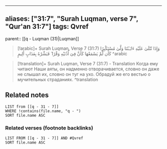 
---
aliases: ["31:7", "Surah Luqman, verse 7", "Qur'an 31:7"]
tags: Qvref
---

parent:: [[q - Luqman (31)|Luqman]]

> [!arabic]+ Surah Luqman, Verse 7 (31:7)
> <span class="quran-arabic">وَإِذَا تُتْلَىٰ عَلَيْهِ ءَايَـٰتُنَا وَلَّىٰ مُسْتَكْبِرًا كَأَن لَّمْ يَسْمَعْهَا كَأَنَّ فِىٓ أُذُنَيْهِ وَقْرًا ۖ فَبَشِّرْهُ بِعَذَابٍ أَلِيمٍ</span>
^arabic

> [!translation]+ Surah Luqman, Verse 7 (31:7) - Translation
> Когда ему читают Наши аяты, он надменно отворачивается, словно он даже не слышал их, словно он туг на ухо. Обрадуй же его вестью о мучительных страданиях.
^translation



## Related notes
```dataview
LIST from [[q - 31 - 7]]
WHERE !contains(file.name, "q - ")
SORT file.name ASC
```

### Related verses (footnote backlinks)
```dataview
LIST FROM [[q - 31 - 7]] AND #Qvref
SORT file.name ASC
```

